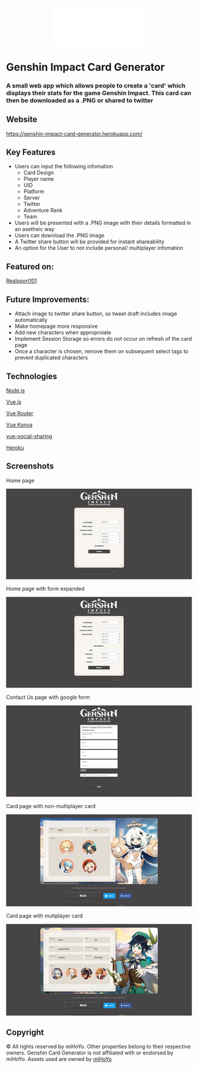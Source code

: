 

<p align="center"><img src="./src/assets/genshin-logo.png" width="50%">

Genshin Impact Card Generator
=====
### A small web app which allows people to create a 'card' which displays their stats for the game Genshin Impact. This card can then be downloaded as a .PNG or shared to twitter 

## Website

https://genshin-impact-card-generator.herokuapp.com/

## Key Features

- Users can input the following infomation
    - Card Design
    - Player name
    - UID
    - Platform
    - Server
    - Twitter
    - Adventure Rank
    - Team
- Users will be presented with a .PNG image with their details formatted in an asetheic way
- Users can download the .PNG image
- A Twitter share button will be provided for instant shareability
- An option for the User to not include personal/ multiplayer infomation

## Featured on: 

[Realsport101](https://realsport101.com/genshin-impact/genshin-impact-card-generator-graphical-team-display/)

## Future Improvements:

- Attach image to twitter share button, so tweet draft includes image automatically
- Make homepage more responsive
- Add new characters when approproiate
- Implement Session Storage so errors do not occur on refresh of the card page
- Once a character is chosen, remove them on subsequent select tags to prevent duplicated characters


## Technologies
[Node.js](https://nodejs.org/)

[Vue.js](https://vuejs.org/)

[Vue Router](https://router.vuejs.org/)

[Vue Konva](https://konvajs.org/docs/vue/index.html)

[vue-social-sharing](https://github.com/nicolasbeauvais/vue-social-sharing)

[Heroku](https://www.heroku.com)

## Screenshots
Home page

![Home page](./readme-img/shot1.JPG)

Home page with form expanded

![Expanded Homepage](./readme-img/shot2.JPG)

Contact Us page with google form

![Contact us page](./readme-img/shot3.JPG)

Card page with non-multiplayer card

![Card page(non-mutiplayer card)](./readme-img/shot4.JPG)

Card page with mutiplayer card

![Card Page (multiplayer card)](./readme-img/shot5.JPG)

## Copyright
© All rights reserved by miHoYo. Other properties belong to their respective owners.
Genshin Card Generator is not affiliated with or endorsed by miHoYo.
Assets used are owned by [miHoYo](https://genshin.mihoyo.com/)
